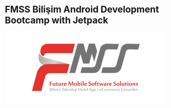 <h1><b> FMSS Bilişim Android Development Bootcamp with Jetpack </b></h1>
 <img src="fmss.jpg" alt="FMSS" width="auto" height="auto">
